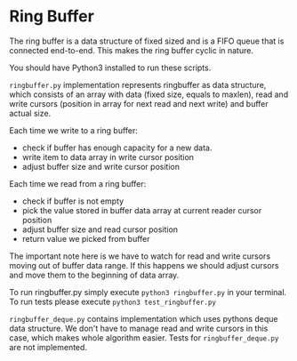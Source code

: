 # Ring Buffer

The ring buffer is a data structure of fixed sized and is a FIFO queue that is connected end-to-end. This makes the ring buffer cyclic in nature.

You should have Python3 installed to run these scripts.

`ringbuffer.py` implementation represents ringbuffer as data structure, which consists of an array with data (fixed size, equals to maxlen), read and write cursors (position in array for next read and next write) and buffer actual size.

Each time we write to a ring buffer:
- check if buffer has enough capacity for a new data.
- write item to data array in write cursor position
- adjust buffer size and write cursor position

Each time we read from a ring buffer:
- check if buffer is not empty
- pick the value stored in buffer data array at current reader cursor position
- adjust buffer size and read cursor position
- return value we picked from buffer

The important note here is we have to watch for read and write cursors moving out of buffer data range.
If this happens we should adjust cursors and move them to the beginning of data array.

To run ringbuffer.py simply execute `python3 ringbuffer.py` in your terminal.
To run tests please execute `python3 test_ringbuffer.py`

`ringbuffer_deque.py` contains implementation which uses pythons deque data structure. We don't have to manage read and write cursors in this case, which makes whole algorithm easier. Tests for `ringbuffer_deque.py` are not implemented.
